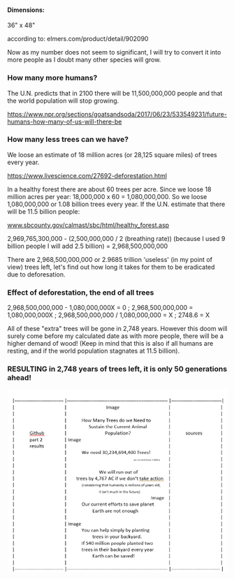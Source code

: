#### Dimensions:

36" x 48"

according to: elmers.com/product/detail/902090

Now as my number does not seem to significant, I will try to convert it into more people as I doubt many other species will grow.

### How many more humans?

The U.N. predicts that in 2100 there will be 11,500,000,000 people and that the world population will stop growing. 

https://www.npr.org/sections/goatsandsoda/2017/06/23/533549231/future-humans-how-many-of-us-will-there-be

### How many less trees can we have?

We loose an estimate of 18 million acres (or 28,125 square miles) of trees every year.

https://www.livescience.com/27692-deforestation.html

In a healthy forest there are about 60 trees per acre. Since we loose 18 million acres per year: 18,000,000 x 60 = 1,080,000,000. So we loose 1,080,000,000 or 1.08 billion trees every year. If the U.N. estimate that there will be 11.5 billion people:

www.sbcounty.gov/calmast/sbc/html/healthy_forest.asp

2,969,765,300,000 - (2,500,000,000 / 2 (breathing rate)) (because I used 9 billion people I will add 2.5 billion) = 2,968,500,000,000

There are 2,968,500,000,000 or 2.9685 trillion 'useless' (in my point of view) trees left, let's find out how long it takes for them to be eradicated due to deforesation.

### Effect of deforestation, the end of all trees 

2,968,500,000,000 - 1,080,000,000X = 0 ; 2,968,500,000,000 = 1,080,000,000X ; 2,968,500,000,000 / 1,080,000,000 = X ; 2748.6 = X 

All of these "extra" trees will be gone in 2,748 years. However this doom will surely come before my calculated date as with more people, there will be a higher demand of wood! (Keep in mind that this is also if all humans are resting, and if the world population stagnates at 11.5 billion).

### RESULTING in 2,748 years of trees left, it is only 50 generations ahead! ###


![alt text](trifold_design.png)
